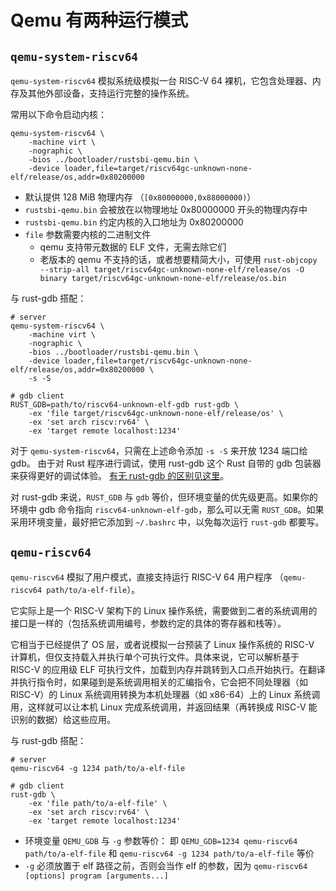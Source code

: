 # Qemu 有两种运行模式

## `qemu-system-riscv64`

`qemu-system-riscv64` 模拟系统级模拟一台 RISC-V 64 裸机，它包含处理器、内存及其他外部设备，支持运行完整的操作系统。

常用以下命令启动内核：

```shell
qemu-system-riscv64 \
    -machine virt \
    -nographic \
    -bios ../bootloader/rustsbi-qemu.bin \
    -device loader,file=target/riscv64gc-unknown-none-elf/release/os,addr=0x80200000
```

* 默认提供 128 MiB 物理内存 （`[0x80000000,0x88000000)`）
* `rustsbi-qemu.bin` 会被放在以物理地址 0x80000000 开头的物理内存中
* `rustsbi-qemu.bin` 约定内核的入口地址为 0x80200000
* `file` 参数需要内核的二进制文件
  * qemu 支持带元数据的 ELF 文件，无需去除它们
  * 老版本的 qemu 不支持的话，或者想要精简大小，可使用
    `rust-objcopy --strip-all target/riscv64gc-unknown-none-elf/release/os -O binary target/riscv64gc-unknown-none-elf/release/os.bin`

与 rust-gdb 搭配：

```shell
# server
qemu-system-riscv64 \
    -machine virt \
    -nographic \
    -bios ../bootloader/rustsbi-qemu.bin \
    -device loader,file=target/riscv64gc-unknown-none-elf/release/os,addr=0x80200000 \
    -s -S

# gdb client
RUST_GDB=path/to/riscv64-unknown-elf-gdb rust-gdb \
    -ex 'file target/riscv64gc-unknown-none-elf/release/os' \
    -ex 'set arch riscv:rv64' \
    -ex 'target remote localhost:1234'
```

对于 `qemu-system-riscv64`，只需在上述命令添加 `-s -S` 来开放 1234 端口给 gdb。
由于对 Rust 程序进行调试，使用 rust-gdb 这个 Rust 自带的 gdb 包装器来获得更好的调试体验。
[有无 rust-gdb 的区别见这里][rust-gdb]。

[rust-gdb]: https://zjp-CN.github.io/posts/rcore-gdb/#使用-rust-gdb

对 rust-gdb 来说，`RUST_GDB` 与 `gdb` 等价，但环境变量的优先级更高。如果你的环境中 gdb
命令指向 `riscv64-unknown-elf-gdb`，那么可以无需 `RUST_GDB`。如果采用环境变量，最好把它添加到
`~/.bashrc` 中，以免每次运行 `rust-gdb` 都要写。


## `qemu-riscv64`

`qemu-riscv64` 模拟了用户模式，直接支持运行 RISC-V 64 用户程序 （`qemu-riscv64 path/to/a-elf-file`）。

它实际上是一个 RISC-V 架构下的 Linux 操作系统，需要做到二者的系统调用的接口是一样的（包括系统调用编号，参数约定的具体的寄存器和栈等）。

它相当于已经提供了 OS 层，或者说模拟一台预装了 Linux 操作系统的 RISC-V 计算机，但仅支持载入并执行单个可执行文件。具体来说，它可以解析基于
RISC-V 的应用级 ELF 可执行文件，加载到内存并跳转到入口点开始执行。在翻译并执行指令时，如果碰到是系统调用相关的汇编指令，它会把不同处理器（如
RISC-V）的 Linux 系统调用转换为本机处理器（如 x86-64）上的 Linux 系统调用，这样就可以让本机 Linux 完成系统调用，并返回结果（再转换成 RISC-V
能识别的数据）给这些应用。

与 rust-gdb 搭配：

```shell
# server
qemu-riscv64 -g 1234 path/to/a-elf-file

# gdb client
rust-gdb \
    -ex 'file path/to/a-elf-file' \
    -ex 'set arch riscv:rv64' \
    -ex 'target remote localhost:1234'
```

* 环境变量 `QEMU_GDB` 与 `-g` 参数等价： 即 `QEMU_GDB=1234 qemu-riscv64 path/to/a-elf-file` 和 `qemu-riscv64 -g 1234 path/to/a-elf-file` 等价
* `-g` 必须放置于 elf 路径之前，否则会当作 elf 的参数，因为 `qemu-riscv64 [options] program [arguments...]`

